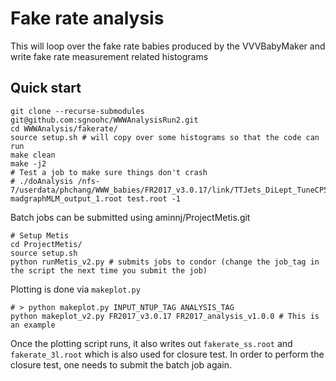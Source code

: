 # Fake rate analysis

This will loop over the fake rate babies produced by the VVVBabyMaker and write fake rate measurement related histograms

## Quick start

    git clone --recurse-submodules git@github.com:sgnoohc/WWWAnalysisRun2.git
    cd WWWAnalysis/fakerate/
    source setup.sh # will copy over some histograms so that the code can run
    make clean
    make -j2
    # Test a job to make sure things don't crash
    # ./doAnalysis /nfs-7/userdata/phchang/WWW_babies/FR2017_v3.0.17/link/TTJets_DiLept_TuneCP5_13TeV-madgraphMLM_output_1.root test.root -1

Batch jobs can be submitted using aminnj/ProjectMetis.git

    # Setup Metis
    cd ProjectMetis/
    source setup.sh
    python runMetis_v2.py # submits jobs to condor (change the job_tag in the script the next time you submit the job)

Plotting is done via ```makeplot.py```

    # > python makeplot.py INPUT_NTUP_TAG ANALYSIS_TAG
    python makeplot_v2.py FR2017_v3.0.17 FR2017_analysis_v1.0.0 # This is an example

Once the plotting script runs, it also writes out ```fakerate_ss.root``` and ```fakerate_3l.root``` which is also used for closure test.
In order to perform the closure test, one needs to submit the batch job again.
